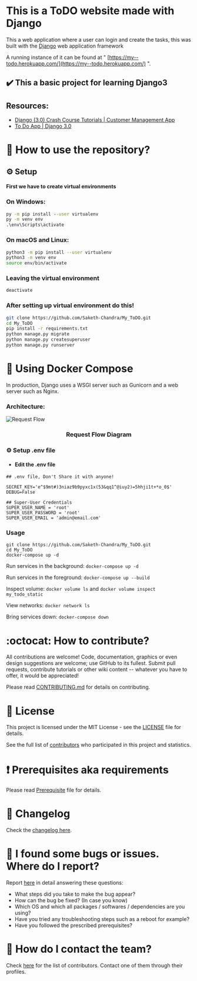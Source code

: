 # This is a ToDO website made with Django
This a web application where a user can login and create the tasks, this was built with the [Django](https://www.djangoproject.com/) web application framework

A running instance of it can be found at " 
[https://my--todo.herokuapp.com/](https://my--todo.herokuapp.com/) ".

## :heavy_check_mark: This a basic project for learning Django3
## Resources:
  * [Django (3.0) Crash Course Tutorials | Customer Management App](https://youtube.com/playlist?list=PL-51WBLyFTg2vW-_6XBoUpE7vpmoR3ztO)
  * [To Do App | Django 3.0](https://youtu.be/4RWFvXDUmjo)

# :book: How to use the repository?
## :gear: Setup

#### **First we have to create virtual environments**

### On Windows: 
```cmd
py -m pip install --user virtualenv
py -m venv env
.\env\Scripts\activate
```

### On macOS and Linux:
```bash
python3 -m pip install --user virtualenv
python3 -m venv env
source env/bin/activate
```
### Leaving the virtual environment
```bash
deactivate
```
### After setting up virtual environment do this!
``` bash
git clone https://github.com/Saketh-Chandra/My_ToDO.git
cd My_ToDO
pip install -r requirements.txt
python manage.py migrate
python manage.py createsuperuser
python manage.py runserver
```

# :whale: Using Docker Compose

In production, Django uses a WSGI server such as Gunicorn and a web server such as Nginx.

### Architecture:
 ![Request Flow](https://user-images.githubusercontent.com/46235445/129321910-9dbfa7d3-395d-41f7-8400-eba90c77605e.png)
<div align="center">
 <h3>Request Flow Diagram</h3>
</div>

### :gear: Setup .env file
   - #### Edit the .env file
```Shell
## .env file, Don't Share it with anyone!

SECRET_KEY='e^$9mt#)3niaz9b9pyxc1x(53&qq1^@iuy2)=5hhji1t+*o_0$'
DEBUG=False

## Super-User Credentials
SUPER_USER_NAME = 'root'
SUPER_USER_PASSWORD = 'root'
SUPER_USER_EMAIL = 'admin@email.com'
```


### Usage

``` Shell
git clone https://github.com/Saketh-Chandra/My_ToDO.git
cd My_ToDO
docker-compose up -d
```

Run services in the background:
`docker-compose up -d`

Run services in the foreground:
`docker-compose up --build`

Inspect volume:
`docker volume ls`
and
`docker volume inspect my_todo_static`

View networks:
`docker network ls`

Bring services down:
`docker-compose down`



# :octocat: How to contribute?

All contributions are welcome! Code, documentation, graphics or even design suggestions are welcome; use GitHub to its fullest. Submit pull requests, contribute tutorials or other wiki content -- whatever you have to offer, it would be appreciated!

Please read [CONTRIBUTING.md](CONTRIBUTING.md) for details on contributing.



# :scroll: License

This project is licensed under the MIT License - see the [LICENSE](LICENSE) file for details.


See the full list of [contributors](https://github.com/Saketh-Chandra/flask_basic/graphs/contributors) who participated in this project and statistics.

# :heavy_exclamation_mark: Prerequisites aka requirements

Please read [Prerequisite](Prerequisite.md) file for details.

# :scroll: Changelog

Check the [changelog here](https://github.com/Saketh-Chandra/My_ToDO/commits/master).

# :scroll: I found some bugs or issues. Where do I report?

Report [here](https://github.com/Saketh-Chandra/My_ToDO/issues/new) in detail answering these questions:

* What steps did you take to make the bug appear?
* How can the bug be fixed? (In case you know)
* Which OS and which all packages / softwares / dependencies are you using?
* Have you tried any troubleshooting steps such as a reboot for example?
* Have you followed the prescribed prerequisites?

# :scroll: How do I contact the team?

Check [here](https://github.com/Saketh-Chandra/My_ToDO/graphs/contributors) for the list of contributors. Contact one of them through their profiles.
